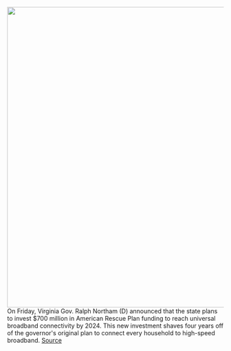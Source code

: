 <img src='https://cdn.vox-cdn.com/thumbor/ndmsVYTZK3o0WDstD2MdvWdJf8A=/0x0:3000x2000/1200x800/filters:focal(1260x760:1740x1240)/cdn.vox-cdn.com/uploads/chorus_image/image/69592584/acastro_170711_1777_0005.0.jpg' width='700px' /><br/>
On Friday, Virginia Gov. Ralph Northam (D) announced that the state plans to invest $700 million in American Rescue Plan funding to reach universal broadband connectivity by 2024. This new investment shaves four years off of the governor's original plan to connect every household to high-speed broadband.
<a href='https://www.theverge.com/2021/7/16/22580559/virginia-broadband-household-ralph-northam-mark-warner'> Source <a/>